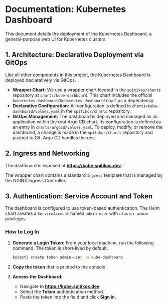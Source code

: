 # Documentation: Kubernetes Dashboard

This document details the deployment of the Kubernetes Dashboard, a general-purpose web UI for Kubernetes clusters.

## 1. Architecture: Declarative Deployment via GitOps

Like all other components in this project, the Kubernetes Dashboard is deployed declaratively via GitOps.

- **Wrapper Chart:** We use a wrapper chart located in the `spitikos/charts` repository at `charts/kube-dashboard`. This chart includes the official `kubernetes-dashboard/kubernetes-dashboard` chart as a dependency.
- **Declarative Configuration:** All configuration is defined in `charts/kube-dashboard/values.yaml` in the `spitikos/charts` repository.
- **GitOps Management:** The dashboard is deployed and managed as an application within the root Argo CD chart. Its configuration is defined as an entry in `charts/argocd/values.yaml`. To deploy, modify, or remove the dashboard, a change is made in the `spitikos/charts` repository and pushed to Git. Argo CD handles the rest.

## 2. Ingress and Networking

The dashboard is exposed at **https://kube.spitikos.dev**.

The wrapper chart contains a standard `Ingress` template that is managed by the NGINX Ingress Controller.

## 3. Authentication: Service Account and Token

The dashboard is configured to use token-based authentication. The Helm chart creates a `ServiceAccount` named `admin-user` with `cluster-admin` privileges.

### How to Log In

1.  **Generate a Login Token:** From your local machine, run the following command. The token is short-lived by default.

    ```bash
    kubectl create token admin-user -n kube-dashboard
    ```

2.  **Copy the token** that is printed to the console.

3.  **Access the Dashboard:**
    - Navigate to **https://kube.spitikos.dev**.
    - Select the **Token** authentication method.
    - Paste the token into the field and click **Sign in**.
